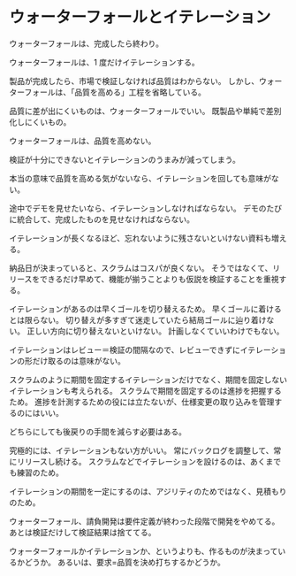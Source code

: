 # ウォーターフォールとイテレーション

ウォーターフォールは、完成したら終わり。

ウォーターフォールは、1 度だけイテレーションする。

製品が完成したら、市場で検証しなければ品質はわからない。
しかし、ウォーターフォールは、「品質を高める」工程を省略している。

品質に差が出にくいものは、ウォーターフォールでいい。
既製品や単純で差別化しにくいもの。

ウォーターフォールは、品質を高めない。

検証が十分にできないとイテレーションのうまみが減ってしまう。

本当の意味で品質を高める気がないなら、イテレーションを回しても意味がない。

途中でデモを見せたいなら、イテレーションしなければならない。
デモのたびに統合して、完成したものを見せなければならない。

イテレーションが長くなるほど、忘れないように残さないといけない資料も増える。

納品日が決まっていると、スクラムはコスパが良くない。
そうではなくて、リリースをできるだけ早めて、機能が揃うことよりも仮説を検証することを重視する。

イテレーションがあるのは早くゴールを切り替えるため。
早くゴールに着けるとは限らない。
切り替えが多すぎて迷走していたら結局ゴールに辿り着けない。
正しい方向に切り替えないといけない。
計画しなくていいわけでもない。

イテレーションはレビュー＝検証の間隔なので、レビューできずにイテレーションの形だけ取るのは意味がない。

スクラムのように期間を固定するイテレーションだけでなく、期間を固定しないイテレーションも考えられる。
スクラムで期間を固定するのは進捗を把握するため。
進捗を計測するための役には立たないが、仕様変更の取り込みを管理するのにはいい。

どちらにしても後戻りの手間を減らす必要はある。

究極的には、イテレーションもない方がいい。
常にバックログを調整して、常にリリースし続ける。
スクラムなどでイテレーションを設けるのは、あくまでも練習のため。

イテレーションの期間を一定にするのは、アジリティのためではなく、見積もりのため。

ウォーターフォール、請負開発は要件定義が終わった段階で開発をやめてる。
あとは検証だけして検証結果は捨ててる。

ウォーターフォールかイテレーションか、というよりも、作るものが決まっているかどうか。
あるいは、要求=品質を決め打ちするかどうか。
